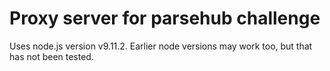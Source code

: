 # Proxy server for parsehub challenge

Uses node.js version v9.11.2. Earlier node versions may work too, but that has not been tested.

